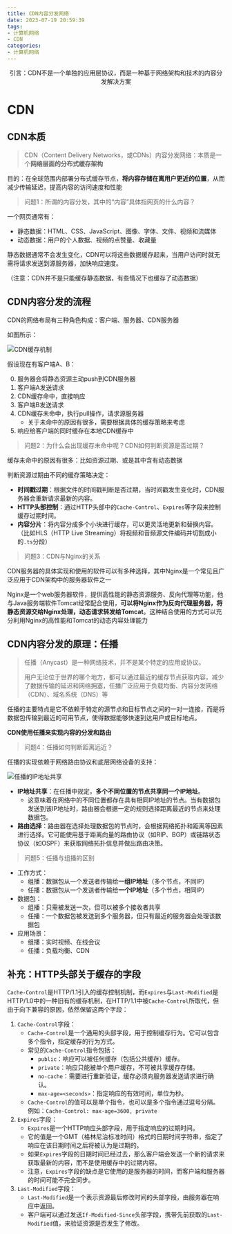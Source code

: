 ```yaml
---
title: CDN内容分发网络
date: 2023-07-19 20:59:39
tags:
- 计算机网络
- CDN
categories:
- 计算机网络
---
```


<center>
引言：CDN不是一个单独的应用层协议，而是一种基于网络架构和技术的内容分发解决方案
</center>
<!-- more -->


# CDN

## CDN本质

> CDN（Content Delivery Networks，或CDNs）内容分发网络：本质是一个**网络层面的分布式缓存架构**

目的：在全球范围内部署分布式缓存节点，**将内容存储在离用户更近的位置**，从而减少传输延迟，提高内容的访问速度和性能

> 问题1：所谓的内容分发，其中的“内容”具体指网页的什么内容？

一个网页通常有：

- 静态数据：HTML、CSS、JavaScript、图像、字体、文件、视频和流媒体
- 动态数据：用户的个人数据、视频的点赞量、收藏量

静态数据通常不会发生变化，CDN可以将这些数据缓存起来，当用户访问时就无需将请求发送到源服务器，加快响应速度。

（注意：CDN并不是只能缓存静态数据，有些情况下也缓存了动态数据）

## CDN内容分发的流程

CDN的网络布局有三种角色构成：客户端、服务器、CDN服务器

如图所示：

![CDN缓存机制](http://img.yesmylord.cn//CDN缓存机制.png)

假设现在有客户端A、B：

0. 服务器会将静态资源主动push到CDN服务器
1. 客户端A发送请求
2. CDN缓存命中，直接响应
3. 客户端B发送请求
4. CDN缓存未命中，执行pull操作，请求源服务器
   - 关于未命中的原因有很多，需要根据具体的缓存策略来考虑
5. 响应给客户端的同时缓存在本地CDN缓存中

> 问题2：为什么会出现缓存未命中呢？CDN如何判断资源是否过期？

缓存未命中的原因有很多：比如资源过期、或是其中含有动态数据

判断资源过期由不同的缓存策略决定：

- **时间戳过期**：根据文件的时间戳判断是否过期，当时间戳发生变化时，CDN服务器会重新请求最新的内容。
- **HTTP头部控制**：通过HTTP头部中的`Cache-Control`、`Expires`等字段来控制缓存过期时间。
- **内容分片**：将内容分成多个小块进行缓存，可以更灵活地更新和替换内容。（比如HLS（HTTP Live Streaming）将视频和音频源文件编码并切割成小的`.ts`分段）

> 问题3：CDN与Nginx的关系

CDN服务器的具体实现和使用的软件可以有多种选择，其中Nginx是一个常见且广泛应用于CDN架构中的服务器软件之一

Nginx是一个web服务器软件，提供高性能的静态资源服务、反向代理等功能，他与Java服务端软件Tomcat经常配合使用，**可以将Nginx作为反向代理服务器，将静态资源交给Nginx处理，动态请求转发给Tomcat**。这种结合使用的方式可以充分利用Nginx的高性能和Tomcat的动态内容处理能力

## CDN内容分发的原理：任播

> 任播（Anycast）是一种网络技术，并不是某个特定的应用或协议。
>
> 用户无论位于世界的哪个地方，都可以通过最近的缓存节点获取内容，减少了数据传输的延迟和网络拥塞，任播广泛应用于负载均衡、内容分发网络（CDN）、域名系统（DNS）等

任播的主要特点是它不依赖于特定的源节点和目标节点之间的一对一连接，而是将数据包传输到最近的可用节点，使得数据能够快速到达用户或目标地点。

**CDN使用任播来实现内容的分发和路由**

> 问题4：任播如何判断距离远近？

任播的实现依赖于网络路由协议和底层网络设备的支持：

![任播的IP地址共享](http://img.yesmylord.cn//image-20230719224602944.png)

- **IP地址共享**：在任播中规定，**多个不同位置的节点共享同一个IP地址**。
  - 这意味着在网络中的不同位置都存在具有相同IP地址的节点。当有数据包发送到该IP地址时，路由器会根据一定的规则选择距离最近的节点来处理数据包。
- **路由选择**：路由器在选择处理数据包的节点时，会根据网络拓扑和距离等因素进行选择。它可能使用基于距离向量的路由协议（如RIP、BGP）或链路状态协议（如OSPF）来获取网络拓扑信息并做出路由决策。

> 问题5：任播与组播的区别

- 工作方式：
  - 组播：数据包从一个发送者传输给**一组IP地址**（多个节点，不同IP）
  - 任播：数据包从一个发送者传输给**一个IP地址**（多个节点，相同IP）
- 数据包：
  - 组播：只需被发送一次，但可以被多个接收者共享
  - 任播：一个数据包被发送到多个服务器，但只有最近的服务器会处理该数据包
- 应用场景：
  - 组播：实时视频、在线会议
  - 任播：负载均衡、CDN

## 补充：HTTP头部关于缓存的字段

`Cache-Control`是HTTP/1.1引入的缓存控制机制，而`Expires`与`Last-Modified`是HTTP/1.0中的一种旧有的缓存机制，在HTTP/1.1中被`Cache-Control`所取代，但由于向下兼容的原因，依然保留这两个字段：

1. `Cache-Control`字段：
   - `Cache-Control`是一个通用的头部字段，用于控制缓存行为。它可以包含多个指令，指定缓存的行为方式。
   - 常见的`Cache-Control`指令包括：
     - `public`：响应可以被任何缓存（包括公共缓存）缓存。
     - `private`：响应只能被单个用户缓存，不可被共享缓存存储。
     - `no-cache`：需要进行重新验证，缓存必须向服务器发送请求进行确认。
     - `max-age=<seconds>`：指定响应的有效时间，单位为秒。
   - `Cache-Control`的值可以是单个指令，也可以是多个指令通过逗号分隔。例如：`Cache-Control: max-age=3600, private`
2. `Expires`字段：
   - `Expires`是一个HTTP响应头部字段，用于指定响应的过期时间。
   - 它的值是一个GMT（格林尼治标准时间）格式的日期时间字符串，指定了响应在该日期时间之后将被认为是过期的。
   - 如果`Expires`字段的日期时间已经过去，那么客户端会发送一个新的请求来获取最新的内容，而不是使用缓存中的过期内容。
   - 注意，`Expires`字段的缺点是它使用的是服务器的时间，而客户端和服务器的时间可能不完全同步。
3. `Last-Modified`字段：
   - `Last-Modified`是一个表示资源最后修改时间的头部字段，由服务器在响应中返回。
   - 客户端可以通过发送`If-Modified-Since`头部字段，携带先前获取的`Last-Modified`值，来验证资源是否发生了修改。







